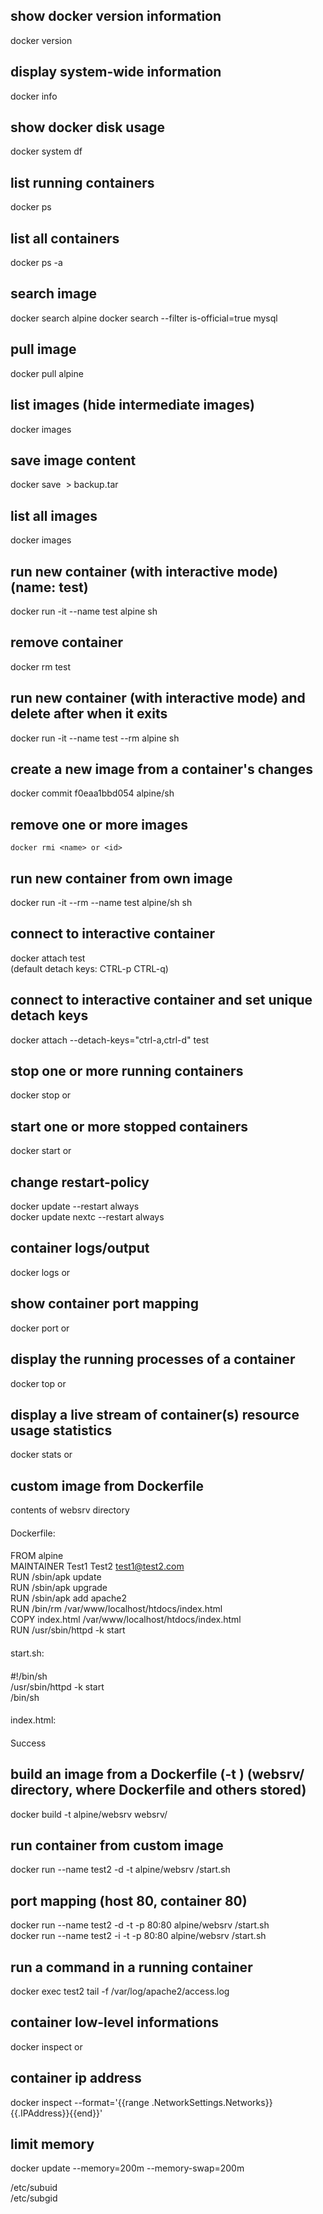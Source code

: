 ## show docker version information
docker version

## display system-wide information
docker info

## show docker disk usage
docker system df

## list running containers
docker ps

## list all containers
docker ps -a

## search image
docker search alpine
docker search --filter is-official=true mysql

## pull image
docker pull alpine

## list images (hide intermediate images)
docker images

## save image content
docker save <image name> > backup.tar

## list all images
docker images

## run new container (with interactive mode) (name: test)
docker run -it --name test alpine sh

## remove <test> container
docker rm test

## run new container (with interactive mode) and delete after when it exits
docker run -it --name test --rm alpine sh

## create a new image from a container's changes
docker commit f0eaa1bbd054 alpine/sh

## remove one or more images
```docker rmi <name> or <id>```

## run new container from own image
docker run -it --rm --name test alpine/sh sh

## connect to interactive container
docker attach test  
(default detach keys: CTRL-p CTRL-q)

## connect to interactive container and set unique detach keys
docker attach --detach-keys="ctrl-a,ctrl-d" test

## stop one or more running containers
docker stop <name> or <id>

## start one or more stopped containers
docker start <name> or <id>

## change restart-policy
docker update <name> --restart always  
docker update nextc --restart always

## container logs/output
docker logs <name> or <id>

## show container port mapping
docker port <name> or <id>

## display the running processes of a container
docker top <name> or <id>

## display a live stream of container(s) resource usage statistics
docker stats <name> or <id>

## custom image from Dockerfile

contents of websrv directory
####
Dockerfile:
####

FROM alpine  
MAINTAINER Test1 Test2 <test1@test2.com>  
RUN /sbin/apk update  
RUN /sbin/apk upgrade  
RUN /sbin/apk add apache2  
RUN /bin/rm /var/www/localhost/htdocs/index.html  
COPY index.html /var/www/localhost/htdocs/index.html  
RUN /usr/sbin/httpd -k start  

####
start.sh:
####

#!/bin/sh  
/usr/sbin/httpd -k start  
/bin/sh

####
index.html:
####
Success

## build an image from a Dockerfile (-t <tag>) (websrv/ directory, where Dockerfile and others stored)
docker build -t alpine/websrv websrv/ 

## run container from custom image
docker run --name test2 -d -t alpine/websrv /start.sh

## port mapping (host 80, container 80)
docker run --name test2 -d -t -p 80:80 alpine/websrv /start.sh  
docker run --name test2 -i -t -p 80:80 alpine/websrv /start.sh

## run a command in a running container
docker exec test2 tail -f /var/log/apache2/access.log

## container low-level informations
docker inspect <name> or <id>

## container ip address
docker inspect --format='{{range .NetworkSettings.Networks}}{{.IPAddress}}{{end}}' <id>

## limit memory 
docker update <name> --memory=200m --memory-swap=200m
  
  
/etc/subuid  
/etc/subgid
